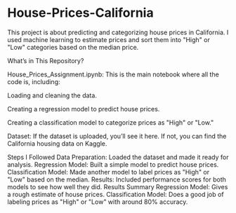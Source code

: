 # House-Prices-California

This project is about predicting and categorizing house prices in California. I used machine learning to estimate prices and sort them into "High" or "Low" categories based on the median price.

What’s in This Repository?

House_Prices_Assignment.ipynb: This is the main notebook where all the code is, including:

Loading and cleaning the data.

Creating a regression model to predict house prices.

Creating a classification model to categorize prices as "High" or "Low."

Dataset: If the dataset is uploaded, you’ll see it here. If not, you can find the California housing data on Kaggle.

Steps I Followed
Data Preparation: Loaded the dataset and made it ready for analysis.
Regression Model: Built a simple model to predict house prices.
Classification Model: Made another model to label prices as "High" or "Low" based on the median.
Results: Included performance scores for both models to see how well they did.
Results Summary
Regression Model: Gives a rough estimate of house prices.
Classification Model: Does a good job of labeling prices as "High" or "Low" with around 80% accuracy.
